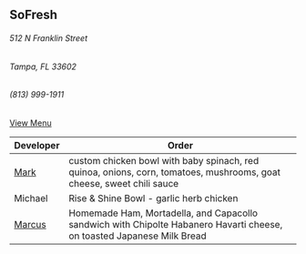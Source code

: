 
## SoFresh
###### 512 N Franklin Street
###### Tampa, FL 33602
###### (813) 999-1911

[View Menu](https://order.lovesofresh.com/location/downtown%20tampa/pickup/5faef5856765d420316e58aa)


Developer     | Order
--------------|---------------------
[Mark](http://github.com/mark-smithtb)              | custom chicken bowl with baby spinach, red quinoa, onions, corn, tomatoes, mushrooms, goat cheese, sweet chili sauce
Michael                                             | Rise & Shine Bowl - garlic herb chicken
[Marcus](https://github.com/marcustf)               | Homemade Ham, Mortadella, and Capacollo sandwich with Chipolte Habanero Havarti cheese, on toasted Japanese Milk Bread
